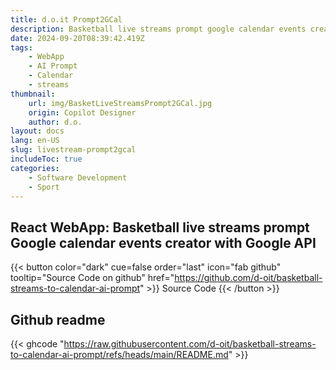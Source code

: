 ```yaml
---
title: d.o.it Prompt2GCal
description: Basketball live streams prompt google calendar events creator with Gemini
date: 2024-09-20T08:39:42.419Z
tags:
    - WebApp
    - AI Prompt
    - Calendar
    - streams
thumbnail:
    url: img/BasketLiveStreamsPrompt2GCal.jpg
    origin: Copilot Designer
    author: d.o.
layout: docs
lang: en-US
slug: livestream-prompt2gcal
includeToc: true
categories:
    - Software Development
    - Sport
---
```


## React WebApp: Basketball live streams prompt Google calendar events creator with Google API

{{< button color="dark" cue=false order="last" icon="fab github" tooltip="Source Code on github" href="https://github.com/d-oit/basketball-streams-to-calendar-ai-prompt" >}}
    Source Code
{{< /button >}}

## Github readme

{{< ghcode "https://raw.githubusercontent.com/d-oit/basketball-streams-to-calendar-ai-prompt/refs/heads/main/README.md" >}}

